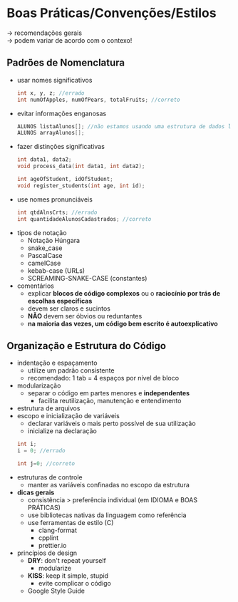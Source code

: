 # Boas Práticas/Convenções/Estilos
-> recomendações gerais <br>
-> podem variar de acordo com o contexo! <br>

## Padrões de Nomenclatura
- usar nomes significativos
    ```c
    int x, y, z; //errado
    int numOfApples, numOfPears, totalFruits; //correto
    ```
- evitar informações enganosas
    ```c
    ALUNOS listaAlunos[]; //não estamos usando uma estrutura de dados lista!
    ALUNOS arrayAlunos[];
    ```
- fazer distinções significativas
    ```c
    int data1, data2;
    void process_data(int data1, int data2);
    
    int ageOfStudent, idOfStudent;
    void register_students(int age, int id);
    ```
- use nomes pronunciáveis
    ```c
    int qtdAlnsCrts; //errado
    int quantidadeAlunosCadastrados; //correto
    ```
- tipos de notação
    - Notação Húngara
    - snake_case
    - PascalCase
    - camelCase
    - kebab-case (URLs)
    - SCREAMING-SNAKE-CASE (constantes)
- comentários
    - explicar **blocos de código complexos** ou o **raciocínio por trás de escolhas específicas**
    - devem ser claros e sucintos
    - **NÃO** devem ser óbvios ou reduntantes
    - **na maioria das vezes, um código bem escrito é autoexplicativo**

## Organização e Estrutura do Código
- indentação e espaçamento
    - utilize um padrão consistente
    - recomendado: 1 tab = 4 espaços por nível de bloco
- modularização
    - separar o código em partes menores e **independentes**
        - facilita reutilização, manutenção e entendimento
- estrutura de arquivos
- escopo e inicialização de variáveis
    - declarar variáveis o mais perto possível de sua utilização
    - inicialize na declaração
    ```c
    int i;
    i = 0; //errado

    int j=0; //correto
    ```
- estruturas de controle
    - manter as variáveis confinadas no escopo da estrutura
- **dicas gerais**
    - consistência > preferência individual (em IDIOMA e BOAS PRÁTICAS)
    - use bibliotecas nativas da linguagem como referência
    - use ferramentas de estilo (C)
        - clang-format
        - cpplint
        - prettier.io
- princípios de design
    - **DRY**: don't repeat yourself
        - modularize
    - **KISS**: keep it simple, stupid
        - evite complicar o código
    - Google Style Guide